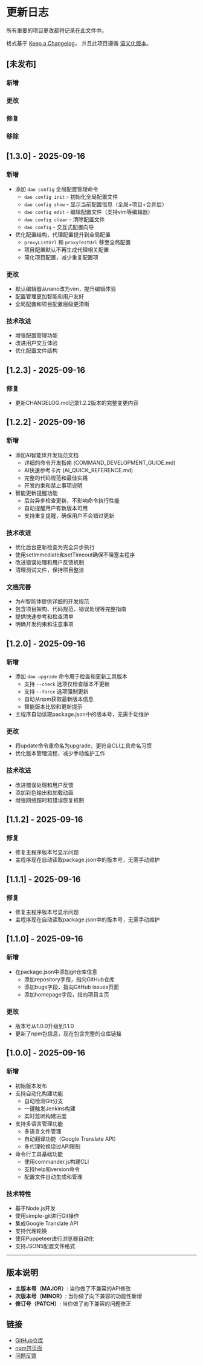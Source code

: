 # 更新日志

所有重要的项目更改都将记录在此文件中。

格式基于 [Keep a Changelog](https://keepachangelog.com/zh-CN/1.0.0/)，
并且此项目遵循 [语义化版本](https://semver.org/lang/zh-CN/)。

## [未发布]

### 新增
### 更改
### 修复
### 移除

## [1.3.0] - 2025-09-16

### 新增
- 添加 `dao config` 全局配置管理命令
  - `dao config init` - 初始化全局配置文件
  - `dao config show` - 显示当前配置信息（全局+项目+合并后）
  - `dao config edit` - 编辑配置文件（支持vim等编辑器）
  - `dao config clear` - 清除配置文件
  - `dao config` - 交互式配置向导
- 优化配置结构，代理配置提升到全局配置
  - `proxyListUrl` 和 `proxyTestUrl` 移至全局配置
  - 项目配置默认不再生成代理相关配置
  - 简化项目配置，减少重复配置项

### 更改
- 默认编辑器从nano改为vim，提升编辑体验
- 配置管理更加智能和用户友好
- 全局配置和项目配置层级更清晰

### 技术改进
- 增强配置管理功能
- 改进用户交互体验
- 优化配置文件结构

## [1.2.3] - 2025-09-16

### 修复
- 更新CHANGELOG.md记录1.2.2版本的完整变更内容

## [1.2.2] - 2025-09-16

### 新增
- 添加AI智能体开发规范文档
  - 详细的命令开发指南 (COMMAND_DEVELOPMENT_GUIDE.md)
  - AI快速参考卡片 (AI_QUICK_REFERENCE.md)
  - 完整的代码规范和最佳实践
  - 开发约束和禁止事项说明
- 智能更新提醒功能
  - 后台异步检查更新，不影响命令执行性能
  - 自动提醒用户有新版本可用
  - 支持重复提醒，确保用户不会错过更新

### 技术改进
- 优化后台更新检查为完全异步执行
- 使用setImmediate和setTimeout确保不阻塞主程序
- 改进错误处理和用户反馈机制
- 清理测试文件，保持项目整洁

### 文档完善
- 为AI智能体提供详细的开发规范
- 包含项目架构、代码规范、错误处理等完整指南
- 提供快速参考和检查清单
- 明确开发约束和注意事项

## [1.2.0] - 2025-09-16

### 新增
- 添加 `dao upgrade` 命令用于检查和更新工具版本
  - 支持 `--check` 选项仅检查版本不更新
  - 支持 `--force` 选项强制更新
  - 自动从npm获取最新版本信息
  - 智能版本比较和更新提示
- 主程序自动读取package.json中的版本号，无需手动维护

### 更改
- 将update命令重命名为upgrade，更符合CLI工具命名习惯
- 优化版本管理流程，减少手动维护工作

### 技术改进
- 改进错误处理和用户反馈
- 添加彩色输出和加载动画
- 增强网络超时和错误恢复机制

## [1.1.2] - 2025-09-16

### 修复
- 修复主程序版本号显示问题
- 主程序现在自动读取package.json中的版本号，无需手动维护

## [1.1.1] - 2025-09-16

### 修复
- 修复主程序版本号显示问题
- 主程序现在自动读取package.json中的版本号，无需手动维护

## [1.1.0] - 2025-09-16

### 新增
- 在package.json中添加git仓库信息
  - 添加repository字段，指向GitHub仓库
  - 添加bugs字段，指向GitHub issues页面
  - 添加homepage字段，指向项目主页

### 更改
- 版本号从1.0.0升级到1.1.0
- 更新了npm包信息，现在包含完整的仓库链接

## [1.0.0] - 2025-09-16

### 新增
- 初始版本发布
- 支持自动化构建功能
  - 自动检测Git分支
  - 一键触发Jenkins构建
  - 实时监听构建进度
- 支持多语言管理功能
  - 多语言文件管理
  - 自动翻译功能（Google Translate API）
  - 多代理轮换绕过API限制
- 命令行工具基础功能
  - 使用commander.js构建CLI
  - 支持help和version命令
  - 配置文件自动生成和管理

### 技术特性
- 基于Node.js开发
- 使用simple-git进行Git操作
- 集成Google Translate API
- 支持代理轮换
- 使用Puppeteer进行浏览器自动化
- 支持JSON5配置文件格式

---

## 版本说明

- **主版本号（MAJOR）**: 当你做了不兼容的API修改
- **次版本号（MINOR）**: 当你做了向下兼容的功能性新增
- **修订号（PATCH）**: 当你做了向下兼容的问题修正

## 链接

- [GitHub仓库](https://github.com/h025/daodou-command)
- [npm包页面](https://www.npmjs.com/package/daodou-command)
- [问题反馈](https://github.com/h025/daodou-command/issues)
